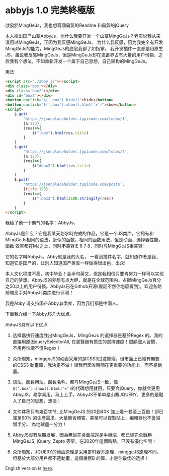 # abbyjs 1.0 完美終極版

啟發於MingGeJs，我也想寫個霸氣的Readme 和霸氣的jQuery

本人推出国产山寨AbbyJs，为什么我要开发一个山寨MingGeJs？老实说我从来没用过MingGeJs，正因为我反感MingGeJs。 为什么我反感，因为我完全有开发MingGeJs的能力，MingGeJs的底层我都了如指掌。
我开发插件一直都是用原生JS，虽说我反感MingGeJs，但是MingGeJs却在鬼畜界占有大量的用户份额，之后我有个想法，不如重新开发一个属于自己思想，自己架构的MingGeJs。

用法
```html
<script src="./abby.js"></script>
<div class='box'></div>
<div class='box2'></div>
<div id='box2'></div>
<button onclick="$('.box').hide()">hide</button>
<button onclick="$('.box').show().html('x')">show</button>
<script>
    $.get(
        'https://jsonplaceholder.typicode.com/todos/1',
        {a:123},
        (res)=>{
            $(".box").html(res.title)
        }
    )
    $.get(
        'https://jsonplaceholder.typicode.com/todos/2',
        {a:123},
        (res)=>{
            $("#box2").html(res.title)
        }
    )
    $.post(
        'https://jsonplaceholder.typicode.com/posts',
        {title:123},
        (res)=>{
            $(".box2").html(JSON.stringify(res))
        }
    )
</script>
```

我给了他一个霸气的名字：AbbyJs，

AbbyJs是什么？它是我某天划水時完成的作品，它是一个JS类库，它拥有和MingGeJs相同的语法，近似的函数，相同的函数用法，但是动画，选择器性能，函数 效率都在MJ之上，同时**不**兼容IE 6 7 8，同时与MingGeJS相兼容!

它的名字叫AbbyJs，Abby就是我的大名， 一看到插件名字，就知道作者是我，知道它是国产的，让别人知道国产类库一样做得很出色，出众!

本人文化程度不高，初中毕业！会半句英文，但是我相信只要肯努力一样可以实现自己的梦想。AbbyJS的梦想有点大胆，就是在全球范围内，占据MingGeJs百分之50以上的用户份额。AbbyJs已在Github开源(廢話不然你怎麼看到)，欢迎各路前端高手对AbbyJs类库进行评测！

我是Abby 请支持国产Abby.js类库，因为我们都是中国人。

下面我介绍一下AbbyJS几大优点。

AbbyJS具有以下优点 

1. 选择器执行速度胜出MingGeJs，MingGeJs 的選擇器是基於Regex 的。我的直接用原因querySelectorAll, 在瀏覽器有原生的選擇速度！照顧國人習慣，不用再怕讀不懂Regex！

2. 众所周知，minggeJS的动画采用的是CSS3过渡原理，但市面上已經有無數的CSS3 動畫庫，我決定不做！讓我們節省時間在更重要的功能上，而不是動畫。

3. 语法，函数用法，函数名称，都与MingGeJS一致，像`$('.box').show().html('x')`的代碼想用就用，只要会jQuery，你就会更用AbbyJS，易学易用，马上上手。AbbyJS不单单是山寨JQUERY，更多的是融入了自己的思想，想法！ 

4. 文件体积只有幾百字节, 比MingGeJS 的20到40K 強上幾十甚至上百倍！卻已滿足90% 的生產需求。大量節省頻寬，甚至可以複製貼上，編輯器也不會減慢半分。 為地球盡一分力！

5. AbbyJS沒有后期发展，因為無論在桌面端還是手機端，都已經完全戰勝MingGeJS, jQuery, Zepto 等輩。在2020年這個時點，已沒有優化空間！

6. 众所周知，JQUERY的动画原理是采用定时器方原理，minggeJS原理不同，但基於大部分用戶都不造動畫，這個幾百B 的庫，才是你最佳的选择！


English version is [here](english.md).
